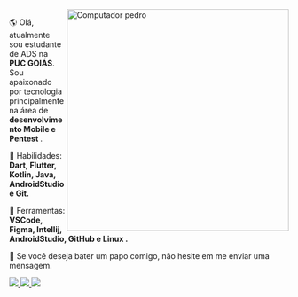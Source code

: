 <img src="https://raw.githubusercontent.com/iuricode/iuricode/e2c770cc339ae229fb82903c50d343fc4da5d38b/pc.svg" min-width="400px" max-width="400px" width="400px" align="right" alt="Computador pedro">
<p align="left"> 
  
  🌎 Olá, atualmente sou estudante de ADS na <strong>PUC GOIÁS</strong>. Sou apaixonado por tecnologia principalmente na área de <strong>desenvolvimento Mobile e Pentest </strong>.
</p>

<p align="left">
  🦄 Habilidades: <strong>Dart, Flutter, Kotlin, Java, AndroidStudio e Git.</strong>
</p>

<p align="left">
  💼 Ferramentas: <strong>VSCode, Figma, Intellij, AndroidStudio, GitHub e Linux .</strong>
</p>

<p align="left">
  💌 Se você deseja bater um papo comigo, não hesite em me enviar uma mensagem.
</p>

<p align="left">
  <a href="https://www.instagram.com/pedrodeveloper/" alt="Instagram">
    <img src="https://img.shields.io/badge/-Instagram-6610F2?style=for-the-badge&logo=Instagram&logoColor=FFFFFF&link=https://www.instagram.com/iuricode"/>
  </a>
  
  <a href="https://www.linkedin.com/in/pedro-developeer/" alt="Linkedin">
    <img src="https://img.shields.io/badge/-Linkedin-6610F2?style=for-the-badge&logo=Linkedin&logoColor=FFFFFF&link=https://www.linkedin.com/in/iuricode"/>
  </a>
  
  <a href="https://discord.gg/pvDRtjsw" alt="Discord">
    <img src="https://img.shields.io/badge/-Discord-6610F2?style=for-the-badge&logo=Discord&logoColor=FFFFFF&link=https://discord.gg/QevDJqCzaY"/>
  </a>
</p>
